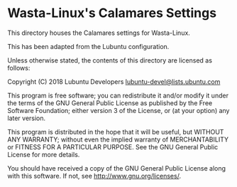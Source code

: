 # Wasta-Linux's Calamares Settings

This directory houses the Calamares settings for Wasta-Linux.

This has been adapted from the Lubuntu configuration.

Unless otherwise stated, the contents of this directory are licensed as follows:

Copyright (C) 2018 Lubuntu Developers <lubuntu-devel@lists.ubuntu.com>

This program is free software; you can redistribute it and/or
modify it under the terms of the GNU General Public License
as published by the Free Software Foundation; either version 3
of the License, or (at your option) any later version.

This program is distributed in the hope that it will be useful,
but WITHOUT ANY WARRANTY; without even the implied warranty of
MERCHANTABILITY or FITNESS FOR A PARTICULAR PURPOSE.  See the
GNU General Public License for more details.

You should have received a copy of the GNU General Public License
along with this software. If not, see <http://www.gnu.org/licenses/>.
